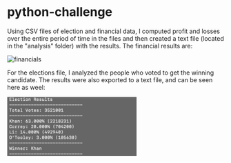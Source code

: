 # python-challenge
 
Using CSV files of election and financial data, I computed profit and losses over the entire period of time in the files and then created a text file (located in the "analysis" folder) with the results. The financial results are:

<img src="financias.png" alt="financials" width="300">

For the elections file, I analyzed the people who voted to get the winning candidate. The results were also exported to a text file, and can be seen here as weel:

<img src="election.png" alt="election" width="300">

